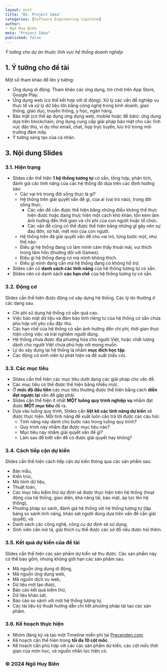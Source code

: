 ```yaml
---
layout: post
title: "02. Project Idea"
categories: [Software Engineering Capstone]
author:
- Ngô Huy Biên
meta: "Project Idea"
published: false
---
```

_Ý tưởng cho dự án thuộc lĩnh vực hệ thống doanh nghiệp_

## 1. Ý tưởng cho đề tài
Một số tham khảo để lên ý tưởng:
* Ứng dụng di động: Tham khảo các ứng dụng, trò chơi trên App Store, Google Play.
* Ứng dụng web (có thể kết hợp với di động): Xử lý các vấn đề nghiệp vụ thực tế và xử lý dữ liệu lớn bằng công nghệ trong kinh doanh, giao thông, giáo dục, truyền thông, y học, ngân hàng.
* Bảo mật (có thể áp dụng ứng dụng web, mobile hoặc để bàn): ứng dụng dựa trên blockchain; ứng dụng cung cấp giải pháp bảo mật cho các lĩnh vực đặc thù, ví dụ như email, chat, họp trực tuyến, lưu trữ trong môi trường đám mây.
* Ý tưởng sáng tạo của cá nhân.

## 3. Nội dung Slides

### 3.1. Hiện trạng
* Slides cần thể hiện **1 hệ thống tương tự** có sẵn, tổng hợp, phân tích, đánh giá các tính năng của các hệ thống đó dựa trên các định hướng sau:
  * Các vai trò trong đời sống thực là gì?
  * Hệ thống trên giải quyết vấn đề gì, của ai (vai trò nào), trong đời sống thực.
      * Các vấn đề cần được thể hiện bằng những điều không thể thực hiện được hoặc đang thực hiện một cách khó khăn, tốn kém làm ảnh hưởng đến thời gian và chi phí của con người hoặc tổ chức.
      * Các vấn đề cũng có thể được thể hiện bằng những gì gây nên sự đau đớn, sợ hãi, mệt mỏi của con người.
  * Hệ thống trên đã giải quyết vấn đề cho vai trò, từng bước một, như thế nào.
  * Điều gì hệ thống đang có làm mình cảm thấy thoải mái, vui thích trong tâm hồn (thường đối với Games).
  * Điều gì hệ thống đang có mà mình không thích.
  * Điều gì mình đang cần mà hệ thống đang có không hỗ trợ.
* Slides cần có **danh sách các tính năng** của hệ thống tương tự có sẵn.
* Slides nên có danh sách **các hạn chế** của hệ thống tương tự có sẵn.

### 3.2. Động cơ
Slides cần thể hiện được động cơ xây dựng hệ thống. Các lý do thường ở các dạng sau.
* Chi phí sử dụng hệ thống có sẵn quá cao.
* Việc bảo mật dữ liệu và đảm bảo tính riêng tư của hệ thống có sẵn chưa phù hợp với yêu cầu đặc thù.
* Các hạn chế của hệ thống có sẵn ảnh hưởng đến chi phí, thời gian thực hiện công việc và trải nghiệm người dùng.
* Hệ thống chưa được địa phương hóa cho người Việt, hoặc chất lượng dành cho người Việt chưa phù hợp với mong muốn.
* Lý do xây dựng lại hệ thống là nhằm **mục đích học tập**.
* Các động cơ sinh viên tự phát hiện và đề xuất (nếu có).

### 3.3. Các mục tiêu
* Slides cần thể hiện các mục tiêu dưới dạng các giải pháp cho vấn đề.
* Các mục tiêu có thể được thể hiện bằng nhiều mức.
* Ở **mức độ đầu tiên** các mục tiêu thường được thể hiện bằng cách **diễn đạt ngược lại** vấn đề gặp phải.
* Slides cần thể hiện ít nhất **MỘT luồng quy trình nghiệp vụ** nhằm đạt được **MỘT mục tiêu** đề ra.
* Dựa vào luồng quy trình, Slides cần **liệt kê các tính năng dự kiến** sẽ được thực hiện. Mỗi tính năng đề xuất luôn cần trả lời được các câu hỏi:
  * Tính năng này dành cho bước nào trong luồng quy trình?
  * Quy trình này nhằm đạt được mục tiêu nào?
  * Mục tiêu này nhằm giải quyết vấn đề gì?
  * Làm sao để biết vấn đề có được giải quyết hay không?

### 3.4. Cách tiếp cận dự kiến
Slides cần thể hiện cách tiếp cận dự kiến thông qua các sản phẩm sau:
* Bản mẫu, 
* Kiến trúc, 
* Mô hình dữ liệu, 
* Thuật toán, 
* Các mục tiêu kiểm thử dự định sẽ được thực hiện trên hệ thống (hoạt động của hệ thống, giao diện, khả năng tải, bảo mật, áp lực lên hệ thống), 
* Phương pháp so sánh, đánh giá hệ thống với hệ thống tương tự (lập bảng so sánh tính năng, khảo sát người dùng dựa trên vấn đề cần giải quyết), và 
* Danh sách các công nghệ, công cụ dự định sẽ sử dụng.
* Sinh viên cần mô tả, giải thích cụ thể được các sơ đồ nếu được hỏi thêm.
  
### 3.5. Kết quả dự kiến của đề tài
Slides cần thể hiện các sản phẩm dự kiến sẽ thu được. Các sản phẩm này có thể bao gồm, nhưng không giới hạn các sản phẩm sau.
* Mã nguồn ứng dụng di động, 
* Mã nguồn ứng dụng web, 
* Mã nguồn dịch vụ web, 
* Dữ liệu mới tạo được, 
* Báo cáo kết quả kiểm thử, 
* Dữ liệu khảo sát, 
* Báo cáo so sánh với một hệ thống tương tự, 
* Các tài liệu kỹ thuật hướng dẫn chi tiết phương pháp tái tạo các sản phẩm.

### 3.6. Kế hoạch thực hiện
* Nhóm đăng ký và tạo một Timeline miễn phí tại <a target = "_blank" href = "https://www.preceden.com/">Precenden.com</a>.
* Kế hoạch cần thể hiện trong **tối đa 10 cột mốc**.
* Kế hoạch cần phù hợp với các các sản phẩm dự kiến, các cột mốc thời gian của môn học, và nguồn nhân lực hiện có.

### &copy; 2024 Ngô Huy Biên
